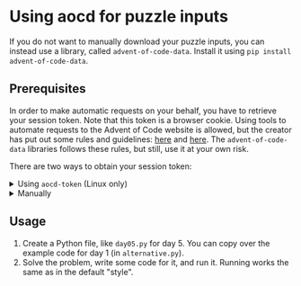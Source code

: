 # Using aocd for puzzle inputs
If you do not want to manually download your puzzle inputs, you can instead use a library, called `advent-of-code-data`.
Install it using `pip install advent-of-code-data`.

## Prerequisites
In order to make automatic requests on your behalf, you have to retrieve your session token. Note that this token is a browser cookie.
Using tools to automate requests to the Advent of Code website is allowed, but the creator has put out some rules and guidelines: [here](https://www.reddit.com/r/adventofcode/comments/a1qovy/please_dont_spam_requests_to_aoc/) and [here](https://old.reddit.com/r/adventofcode/wiki/faqs/automation#wiki_rules_for_automated_tools).
The `advent-of-code-data` libraries follows these rules, but still, use it at your own risk.

There are two ways to obtain your session token:
<details>
<summary>Using <code>aocd-token</code> (Linux only)</summary>
<ol>
<li>Install <code>browser-cookie3</code>: <code>pip install browser-cookie3</code></li>
<li>Run <code>aocd-token > ./aocd/token</code></li>
</ol>
</details>
<details>
<summary>Manually</summary>
1. Log in to `adventofcode.com` in your favorite browser.
2. Open a Developer tools window (typically Ctrl-Shift-I or F12)
3. Search for "Application" or "Storage", then "Cookies"
4. Copy the value of the "session" cookie
5. Put its value in a file with the name `token`
</details>

## Usage
1. Create a Python file, like `day05.py` for day 5. You can copy over the example code for day 1 (in `alternative.py`).
2. Solve the problem, write some code for it, and run it. Running works the same as in the default "style".
